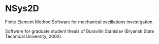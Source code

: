 # NSys2D

Finite Element Method Software for mechanical oscillations investigation.

Software for graduate student thesis of Buravilin Stanislav (Bryansk State Technical University, 2002).

